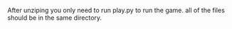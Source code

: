 After unziping you only need to run play.py to run the game.
all of the files should be in the same directory.

